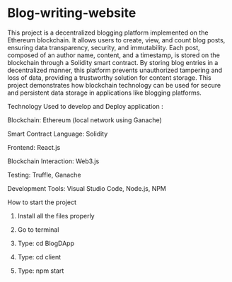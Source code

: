 # Blog-writing-website
This project is a decentralized blogging platform implemented on the Ethereum blockchain. It allows users to create, view, and count blog posts, ensuring data transparency, security, and immutability. Each post, composed of an author name, content, and a timestamp, is stored on the blockchain through a Solidity smart contract. By storing blog entries in a decentralized manner, this platform prevents unauthorized tampering and loss of data, providing a trustworthy solution for content storage. This project demonstrates how blockchain technology can be used for secure and persistent data storage in applications like blogging platforms.

Technology Used to develop and Deploy application :

Blockchain: Ethereum (local network using Ganache)

Smart Contract Language: Solidity

Frontend: React.js

Blockchain Interaction: Web3.js

Testing: Truffle, Ganache

Development Tools: Visual Studio Code, Node.js, NPM

How to start the project 

1. Install all the files properly

2. Go to terminal

3. Type: cd BlogDApp

4. Type: cd client

5. Type: npm start
